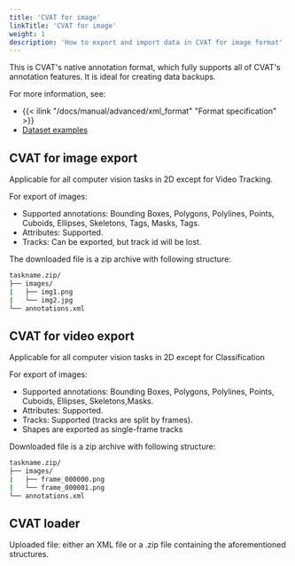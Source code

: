 ```yaml
---
title: 'CVAT for image'
linkTitle: 'CVAT for image'
weight: 1
description: 'How to export and import data in CVAT for image format'
---
```


This is CVAT's native annotation format,
which fully supports all of CVAT's annotation features.
It is ideal for creating data backups.

For more information, see:

- {{< ilink "/docs/manual/advanced/xml_format" "Format specification" >}}
- [Dataset examples](https://github.com/cvat-ai/datumaro/tree/v0.3/tests/assets/cvat_dataset)

## CVAT for image export

 Applicable for all computer vision tasks in
 2D except for Video Tracking.

For export of images:

- Supported annotations: Bounding Boxes, Polygons, Polylines,
  Points, Cuboids, Ellipses, Skeletons, Tags, Masks, Tags.
- Attributes: Supported.
- Tracks: Can be exported, but track id will be lost.

The downloaded file is a zip archive with following structure:

```bash
taskname.zip/
├── images/
|   ├── img1.png
|   └── img2.jpg
└── annotations.xml
```

## CVAT for video export

Applicable for all computer vision tasks
in 2D except for Classification

For export of images:

- Supported annotations: Bounding Boxes, Polygons, Polylines,
  Points, Cuboids, Ellipses, Skeletons,Masks.
- Attributes: Supported.
- Tracks: Supported (tracks are split by frames).
- Shapes are exported as single-frame tracks

Downloaded file is a zip archive with following structure:

```bash
taskname.zip/
├── images/
|   ├── frame_000000.png
|   └── frame_000001.png
└── annotations.xml
```

## CVAT loader

Uploaded file: either an XML file or a
.zip file containing the aforementioned structures.
